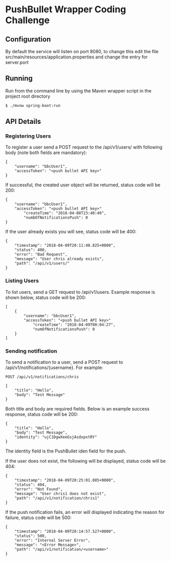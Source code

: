 # PushBullet Wrapper Coding Challenge

## Configuration

By default the service will listen on port 8080, to change this edit the file src/main/resources/application.properties and change the entry for server.port 

## Running

Run from the command line by using the Maven wrapper script in the project root directory

```sh
$ ./mvnw spring-boot:run
```

## API Details

### Registering Users

To register a user send a POST request to the /api/v1/users/ with following body (note both fields are mandatory):

```
{
	"username": "bbcUser1",
	"accessToken": "<push bullet API key>"
}
```
If successful, the created user object will be returned, status code will be 200:

```
{
	"username": "bbcUser1",
	"accessToken": "<push bullet API key>"
    	"createTime": "2018-04-08T23:40:40",
    	"numbOfNotificationsPush": 0
}
```
If the user already exists you will see, status code will be 400:

```
{
    "timestamp": "2018-04-09T20:11:48.825+0000",
    "status": 400,
    "error": "Bad Request",
    "message": "User chris already exists",
    "path": "/api/v1/users/"
}
```
### Listing Users

To list users, send a GET request to /api/v1/users. Example response is shown below, status code will be 200:

```
[
    {
		"username": "bbcUser1",
		"accessToken": "<push bullet API key>"
        	"createTime": "2018-04-09T00:04:27",
        	"numOfNotificationsPush": 0
    }
]
```

### Sending notification

To send a notification to a user, send a POST request to /api/v1/notifications/{username}. For example:

```
POST /api/v1/notifications/chris

{
	"title": "Hello",
	"body": "Test Message"
}
```

Both title and body are required fields. Below is an example success response, status code will be 200:

```
{
    "title": "Hello",
    "body": "Test Message",
    "identity": "ujC1DgwXeeGsjAsdxpxtRY"
}
```
The identity field is the PushBullet iden field for the push.


If the user does not exist, the following will be displayed, status code will be 404:

```
{
    "timestamp": "2018-04-09T20:25:01.085+0000",
    "status": 404,
    "error": "Not Found",
    "message": "User chris1 does not exist",
    "path": "/api/v1/notification/chris1"
}
```

If the push notification fails, an error will displayed indicating the reason for failure, status code will be 500:

```
{
    "timestamp": "2018-04-09T20:14:57.527+0000",
    "status": 500,
    "error": "Internal Server Error",
    "message": "<Error Message>",
    "path": "/api/v1/notification/<username>"
}
```
